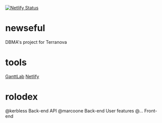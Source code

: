 [![Netlify Status](https://api.netlify.com/api/v1/badges/0a5f0390-6d4e-4269-8090-9510b8fb2982/deploy-status)](https://app.netlify.com/sites/newseful/deploys)

# newseful
DBMA's project for Terranova

# tools
[GanttLab](https://app.ganttlab.com/)
[Netlify](https://app.netlify.com)

# rolodex
@kerbless Back-end API
@marcoone Back-end User features
@... Front-end
